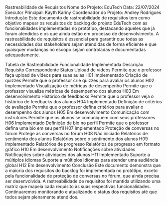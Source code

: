Rastreabilidade de Requisitos
Nome do Projeto: EduTech
Data: 22/07/2024
Executor Principal: Kayth Kariny
Coordenador do Projeto: Andrey Rodrigues
Introdução
Este documento de rastreabilidade de requisitos tem como objetivo mapear os requisitos do backlog do projeto EduTech com as funcionalidades implementadas no protótipo, destacando aqueles que já foram atendidos e os que ainda estão em processo de desenvolvimento. A rastreabilidade de requisitos é essencial para garantir que todas as necessidades dos stakeholders sejam atendidas de forma eficiente e que quaisquer mudanças no escopo sejam controladas e documentadas adequadamente.

Tabela de Rastreabilidade
Funcionalidade	Implementada	Descrição	Requisito Correspondente	Status
Upload de vídeos		Permite que o professor faça upload de vídeos para suas aulas	H01	Implementado
Criação de quizzes		Permite que o professor crie quizzes para avaliar os alunos	H02	Implementado
Visualização de métricas de desempenho		Permite que o professor visualize métricas de desempenho dos alunos	H03	Em desenvolvimento
Histórico de feedbacks		Permite que o professor veja o histórico de feedbacks dos alunos	H04	Implementado
Definição de critérios de avaliação		Permite que o professor defina critérios para avaliar o desempenho dos alunos	H05	Em desenvolvimento
Comunicação com instrutores		Permite que os alunos se comuniquem com seus professores	H06	Implementado
Definição de bio no perfil		Permite que o professor defina uma bio em seu perfil	H07	Implementado
Proteção de conversas no fórum		Protege as conversas no fórum	H08	Não iniciado
Relatórios de sentimento dos alunos		Relatórios sobre o sentimento dos alunos	H09	Implementado
Relatórios de progresso		Relatórios de progresso em formato gráfico	H10	Em desenvolvimento
Notificações sobre atividades		Notificações sobre atividades dos alunos	H11	Implementado
Suporte a múltiplos idiomas		Suporte a múltiplos idiomas para atender uma audiência global	H12	Em desenvolvimento
Conclusão
Este documento demonstra que a maioria dos requisitos do backlog foi implementada no protótipo, exceto pela funcionalidade de proteção de conversas no fórum, que ainda precisa ser desenvolvida. A rastreabilidade de requisitos foi mantida utilizando uma matriz que mapeia cada requisito às suas respectivas funcionalidades. Continuaremos monitorando e atualizando o status dos requisitos até que todos sejam plenamente atendidos.

